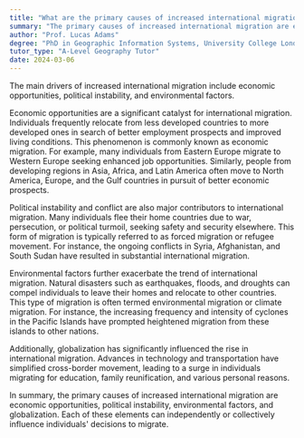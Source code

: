 ```yaml
---
title: "What are the primary causes of increased international migration?"
summary: "The primary causes of increased international migration are economic opportunities, political instability, and environmental factors."
author: "Prof. Lucas Adams"
degree: "PhD in Geographic Information Systems, University College London"
tutor_type: "A-Level Geography Tutor"
date: 2024-03-06
---
```


The main drivers of increased international migration include economic opportunities, political instability, and environmental factors.

Economic opportunities are a significant catalyst for international migration. Individuals frequently relocate from less developed countries to more developed ones in search of better employment prospects and improved living conditions. This phenomenon is commonly known as economic migration. For example, many individuals from Eastern Europe migrate to Western Europe seeking enhanced job opportunities. Similarly, people from developing regions in Asia, Africa, and Latin America often move to North America, Europe, and the Gulf countries in pursuit of better economic prospects.

Political instability and conflict are also major contributors to international migration. Many individuals flee their home countries due to war, persecution, or political turmoil, seeking safety and security elsewhere. This form of migration is typically referred to as forced migration or refugee movement. For instance, the ongoing conflicts in Syria, Afghanistan, and South Sudan have resulted in substantial international migration.

Environmental factors further exacerbate the trend of international migration. Natural disasters such as earthquakes, floods, and droughts can compel individuals to leave their homes and relocate to other countries. This type of migration is often termed environmental migration or climate migration. For instance, the increasing frequency and intensity of cyclones in the Pacific Islands have prompted heightened migration from these islands to other nations.

Additionally, globalization has significantly influenced the rise in international migration. Advances in technology and transportation have simplified cross-border movement, leading to a surge in individuals migrating for education, family reunification, and various personal reasons.

In summary, the primary causes of increased international migration are economic opportunities, political instability, environmental factors, and globalization. Each of these elements can independently or collectively influence individuals' decisions to migrate.
    